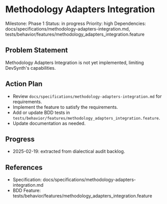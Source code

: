 # Methodology Adapters Integration
Milestone: Phase 1
Status: in progress
Priority: high
Dependencies: docs/specifications/methodology-adapters-integration.md, tests/behavior/features/methodology_adapters_integration.feature

## Problem Statement
Methodology Adapters Integration is not yet implemented, limiting DevSynth's capabilities.


## Action Plan
- Review `docs/specifications/methodology-adapters-integration.md` for requirements.
- Implement the feature to satisfy the requirements.
- Add or update BDD tests in `tests/behavior/features/methodology_adapters_integration.feature`.
- Update documentation as needed.

## Progress
- 2025-02-19: extracted from dialectical audit backlog.

## References
- Specification: docs/specifications/methodology-adapters-integration.md
- BDD Feature: tests/behavior/features/methodology_adapters_integration.feature
